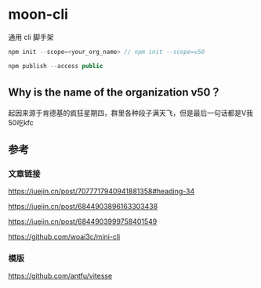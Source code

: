 # moon-cli

通用 cli 脚手架

```js
npm init --scope=<your_org_name> // npm init --scope=v50 

npm publish --access public
```

## Why is the name of the organization v50？

起因来源于肯德基的疯狂星期四，群里各种段子满天飞，但是最后一句话都是V我50吃kfc

## 参考

### 文章链接

<https://juejin.cn/post/7077717940941881358#heading-34>

<https://juejin.cn/post/6844903896163303438>

<https://juejin.cn/post/6844903999758401549>

<https://github.com/woai3c/mini-cli>

### 模版

<https://github.com/antfu/vitesse>
